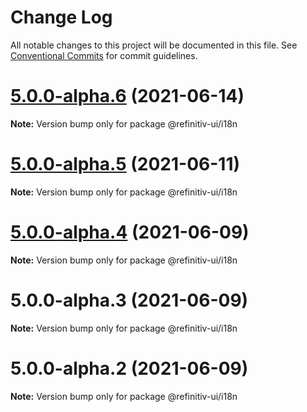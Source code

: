 # Change Log

All notable changes to this project will be documented in this file.
See [Conventional Commits](https://conventionalcommits.org) for commit guidelines.

# [5.0.0-alpha.6](https://git.sami.int.thomsonreuters.com/elf/refinitiv-ui/compare/@refinitiv-ui/i18n@5.0.0-alpha.5...@refinitiv-ui/i18n@5.0.0-alpha.6) (2021-06-14)

**Note:** Version bump only for package @refinitiv-ui/i18n





# [5.0.0-alpha.5](https://git.sami.int.thomsonreuters.com/elf/refinitiv-ui/compare/@refinitiv-ui/i18n@5.0.0-alpha.4...@refinitiv-ui/i18n@5.0.0-alpha.5) (2021-06-11)

**Note:** Version bump only for package @refinitiv-ui/i18n





# [5.0.0-alpha.4](https://git.sami.int.thomsonreuters.com/elf/refinitiv-ui/compare/@refinitiv-ui/i18n@5.0.0-alpha.3...@refinitiv-ui/i18n@5.0.0-alpha.4) (2021-06-09)

**Note:** Version bump only for package @refinitiv-ui/i18n





# 5.0.0-alpha.3 (2021-06-09)

**Note:** Version bump only for package @refinitiv-ui/i18n





# 5.0.0-alpha.2 (2021-06-09)

**Note:** Version bump only for package @refinitiv-ui/i18n

